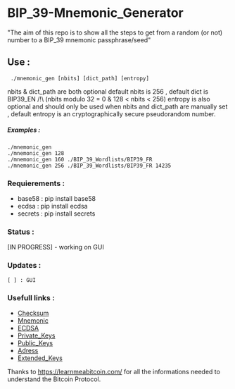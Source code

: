# BIP_39-Mnemonic_Generator

"The aim of this repo is to show all the steps to get from a random (or not) number to a BIP_39 mnemonic passphrase/seed"

##  Use :

```
 ./mnemonic_gen [nbits] [dict_path] [entropy]
```
 nbits & dict_path are both optional default nbits is 256 , default dict is BIP39_EN            /!\ (nbits modulo 32 = 0 & 128 < nbits < 256)
 entropy is also optional and should only be used when nbits and dict_path are manually set , default entropy is an cryptographically secure pseudorandom number.
 ##### Examples :
 `````
 ./mnemonic_gen 
 ./mnemonic_gen 128
 ./mnemonic_gen 160 ./BIP_39_Wordlists/BIP39_FR
 ./mnemonic_gen 256 ./BIP_39_Wordlists/BIP39_FR 14235
 `````


### Requierements :

- base58  : pip install base58
- ecdsa   : pip install ecdsa
- secrets : pip install secrets


### Status :
[IN PROGRESS] - working on GUI

### Updates :

````
[ ] : GUI 
````

### Usefull links :

- [Checksum](https://learnmeabitcoin.com/technical/checksum)
- [Mnemonic](https://learnmeabitcoin.com/technical/mnemonic)
- [ECDSA](https://learnmeabitcoin.com/technical/ecdsa)
- [Private_Keys](https://learnmeabitcoin.com/technical/private-key)
- [Public_Keys](https://learnmeabitcoin.com/technical/public-key)
- [Adress](https://learnmeabitcoin.com/technical/address)
- [Extended_Keys](https://learnmeabitcoin.com/technical/extended-keys)

Thanks to https://learnmeabitcoin.com/ for all the informations needed to understand the Bitcoin Protocol.
